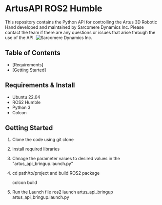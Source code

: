 # ArtusAPI ROS2 Humble
This repository contains the Python API for controlling the Artus 3D Robotic Hand developed and maintained by Sarcomere Dynamics Inc. Please contact the team if there are any questions or issues that arise through the use of the API. 
![Sarcomere Dynamics Inc.](/public/SD_logo.png)

## Table of Contents
* [Requirements]
* [Getting Started]

## Requirements & Install
- Ubuntu 22.04
- ROS2 Humble
- Python 3
- Colcon

## Getting Started
1. Clone the code using
git clone <this repo>

2. Install required libraries

3. Chnage the parameter values to desired values in the "artus_api_bringup.launch.py"
   

4. cd path/to/project and build ROS2 package

   colcon build

 5. Run the Launch file
    ros2 launch artus_api_bringup artus_api_bringup.launch.py

